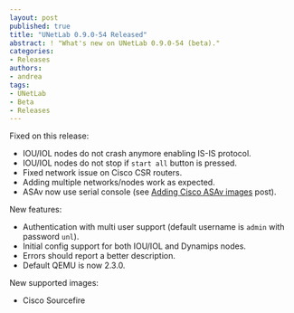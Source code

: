 ```yaml
---
layout: post
published: true
title: "UNetLab 0.9.0-54 Released"
abstract: ! "What's new on UNetLab 0.9.0-54 (beta)."
categories:
- Releases
authors:
- andrea
tags:
- UNetLab
- Beta
- Releases
---
```

Fixed on this release:

* IOU/IOL nodes do not crash anymore enabling IS-IS protocol.
* IOU/IOL nodes do not stop if `start all` button is pressed.
* Fixed network issue on Cisco CSR routers.
* Adding multiple networks/nodes work as expected.
* ASAv now use serial console (see [Adding Cisco ASAv images](/2015/06/adding-cisco-asav-images/ "Adding Cisco ASAv images") post).

New features:

* Authentication with multi user support (default username is `admin` with password `unl`).
* Initial config support for both IOU/IOL and Dynamips nodes.
* Errors should report a better description. 
* Default QEMU is now 2.3.0.

New supported images:

* Cisco Sourcefire

